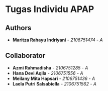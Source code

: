 # Tugas Individu APAP

## Authors

* **Maritza Rahayu Indriyani** - *2106751474* - *A* 

## Collaborator 

* **Azmi Rahmadisha** - *2106751285* - *A*
* **Hana Devi Aqila** - *2106751556* - *A*
* **Meilany Mita Hapsari** - *2106751436* - *A*
* **Laela Putri Salsabiella** - *2106751562* - *A*
